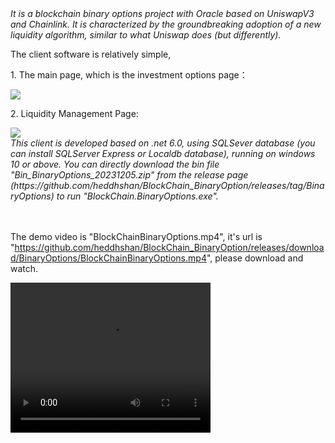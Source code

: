
<em>
  It is a blockchain binary options project with Oracle based on UniswapV3 and Chainlink.
It is characterized by the groundbreaking adoption of a new liquidity algorithm, similar to what Uniswap does (but differently).
</em>
</p>

The client software is relatively simple, 
<p>
1. The main page, which is the investment options page：
</b></p>
<img src="https://github.com/heddhshan/BlockChain_BinaryOption/releases/download/BinaryOptions/1.png"> <br>

<p>
2. Liquidity Management Page:
</b></p>
<img src="https://github.com/heddhshan/BlockChain_BinaryOption/releases/download/BinaryOptions/2.png"> <br>

<em>
This client is developed based on .net 6.0, using SQLSever database (you can install SQLServer Express or Localdb database), running on windows 10 or above. You can directly download the bin file "Bin_BinaryOptions_20231205.zip" from the release page (https://github.com/heddhshan/BlockChain_BinaryOption/releases/tag/BinaryOptions) to run "BlockChain.BinaryOptions.exe".
</em>



<br/>
<br/>
<br/>
   
The demo video is "BlockChainBinaryOptions.mp4", it's url is "https://github.com/heddhshan/BlockChain_BinaryOption/releases/download/BinaryOptions/BlockChainBinaryOptions.mp4", please download and watch.
 <br/>

  <video width="320" height="240" controls>
        <source src="https://github.com/heddhshan/BlockChain_BinaryOption/releases/download/BinaryOptions/BlockChainBinaryOptions.mp4" type="video/mp4">
  </video>
    
